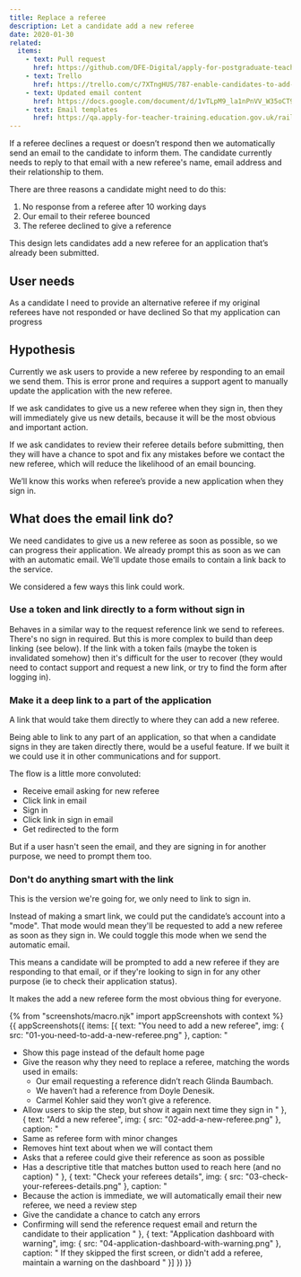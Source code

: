 ```yaml
---
title: Replace a referee
description: Let a candidate add a new referee
date: 2020-01-30
related:
  items:
    - text: Pull request
      href: https://github.com/DFE-Digital/apply-for-postgraduate-teacher-training-prototype/pull/329
    - text: Trello
      href: https://trello.com/c/7XTngHUS/787-enable-candidates-to-add-new-referee-design
    - text: Updated email content
      href: https://docs.google.com/document/d/1vTLpM9_la1nPnVV_W35oCT9qjC-vMop7bn3pi-rGulI
    - text: Email templates
      href: https://qa.apply-for-teacher-training.education.gov.uk/rails/mailers
---
```

If a referee declines a request or doesn’t respond then we automatically send an email to the candidate to inform them. The candidate currently needs to reply to that email with a new referee's name, email address and their relationship to them.

There are three reasons a candidate might need to do this:
1. No response from a referee after 10 working days
2. Our email to their referee bounced
3. The referee declined to give a reference

This design lets candidates add a new referee for an application that’s already been submitted.

## User needs

As a candidate
I need to provide an alternative referee if my original referees have not responded or have declined
So that my application can progress

## Hypothesis

Currently we ask users to provide a new referee by responding to an email we send them. This is error prone and requires a support agent to manually update the application with the new referee.

If we ask candidates to give us a new referee when they sign in, then they will immediately give us new details, because it will be the most obvious and important action.

If we ask candidates to review their referee details before submitting, then they will have a chance to spot and fix any mistakes before we contact the new referee, which will reduce the likelihood of an email bouncing.

We’ll know this works when referee’s provide a new application when they sign in.

## What does the email link do?

We need candidates to give us a new referee as soon as possible, so we can progress their application. We already prompt this as soon as we can with an automatic email. We'll update those emails to contain a link back to the service.

We considered a few ways this link could work.

### Use a token and link directly to a form without sign in

Behaves in a similar way to the request reference link we send to referees. There's no sign in required. But this is more complex to build than deep linking (see below). If the link with a token fails (maybe the token is invalidated somehow) then it's difficult for the user to recover (they would need to contact support and request a new link, or try to find the form after logging in).

### Make it a deep link to a part of the application

A link that would take them directly to where they can add a new referee.

Being able to link to any part of an application, so that when a candidate signs in they are taken directly there, would be a useful feature. If we built it we could use it in other communications and for support.

The flow is a little more convoluted:
* Receive email asking for new referee
* Click link in email
* Sign in
* Click link in sign in email
* Get redirected to the form

But if a user hasn't seen the email, and they are signing in for another purpose, we need to prompt them too.

### Don't do anything smart with the link

This is the version we're going for, we only need to link to sign in.

Instead of making a smart link, we could put the candidate’s account into a "mode". That mode would mean they'll be requested to add a new referee as soon as they sign in. We could toggle this mode when we send the automatic email.

This means a candidate will be prompted to add a new referee if they are responding to that email, or if they're looking to sign in for any other purpose (ie to check their application status).

It makes the add a new referee form the most obvious thing for everyone.

{% from "screenshots/macro.njk" import appScreenshots with context %}
{{ appScreenshots({
  items: [{
      text: "You need to add a new referee",
      img: { src: "01-you-need-to-add-a-new-referee.png" },
      caption: "
* Show this page instead of the default home page
* Give the reason why they need to replace a referee, matching the words used in emails:
  * Our email requesting a reference didn’t reach Glinda Baumbach.
  * We haven’t had a reference from Doyle Denesik.
  * Carmel Kohler said they won’t give a reference.
* Allow users to skip the step, but show it again next time they sign in
      "
    }, {
      text: "Add a new referee",
      img: { src: "02-add-a-new-referee.png" },
      caption: "
* Same as referee form with minor changes
* Removes hint text about when we will contact them
* Asks that a referee could give their reference as soon as possible
* Has a descriptive title that matches button used to reach here (and no caption)
      "
    }, {
      text: "Check your referees details",
      img: { src: "03-check-your-referees-details.png" },
      caption: "
* Because the action is immediate, we will automatically email their new referee, we need a review step
* Give the candidate a chance to catch any errors
* Confirming will send the reference request email and return the candidate to their application
      "
    }, {
      text: "Application dashboard with warning",
      img: { src: "04-application-dashboard-with-warning.png" },
      caption: "
If they skipped the first screen, or didn't add a referee, maintain a warning on the dashboard
      "
    }]
}) }}
